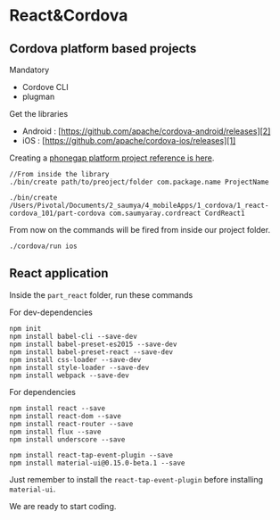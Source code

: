 React&Cordova
================
## Cordova platform based projects

Mandatory
 - Cordove CLI
 - plugman

Get the libraries
  - Android : [https://github.com/apache/cordova-android/releases][2]
  - iOS : [https://github.com/apache/cordova-ios/releases][1]

Creating a [phonegap platform project reference is here][3].

```
//From inside the library
./bin/create path/to/preoject/folder com.package.name ProjectName

./bin/create /Users/Pivotal/Documents/2_saumya/4_mobileApps/1_cordova/1_react-cordova_101/part-cordova com.saumyaray.cordreact CordReact1
```

From now on the commands will be fired from inside our project folder.

```
./cordova/run ios
```

## React application

Inside the `part_react` folder, run these commands
 
 For dev-dependencies
```
npm init
npm install babel-cli --save-dev
npm install babel-preset-es2015 --save-dev
npm install babel-preset-react --save-dev
npm install css-loader --save-dev
npm install style-loader --save-dev
npm install webpack --save-dev
```
 For dependencies
```
npm install react --save
npm install react-dom --save
npm install react-router --save
npm install flux --save
npm install underscore --save

npm install react-tap-event-plugin --save
npm install material-ui@0.15.0-beta.1 --save
```
Just remember to install the `react-tap-event-plugin` before installing `material-ui`.

We are ready to start coding.







[1]: https://github.com/apache/cordova-ios/releases
[2]: https://github.com/apache/cordova-android/releases
[3]: https://gist.github.com/saumya/9638603
